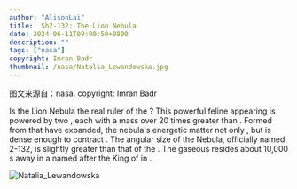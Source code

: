 ```yaml
---
author: "AlisonLai"
title:  Sh2-132: The Lion Nebula 
date: 2024-06-11T09:00:50+0800
description: ""
tags: ["nasa"]
copyright: Imran Badr
thumbnail: /nasa/Natalia_Lewandowska.jpg
---
```

图文来源自：nasa.  copyright: Imran Badr

  Is the Lion Nebula the real ruler of the ? This powerful feline appearing  is powered by two , each with a mass over 20 times greater than . Formed from  that have expanded, the nebula's energetic matter not only , but is dense enough to contract . The angular size of the  Nebula, officially named 2-132,  is slightly greater than that of the . The gaseous  resides about 10,000 s away in a  named after the King of  in .

![Natalia_Lewandowska](/nasa/Natalia_Lewandowska.jpg)